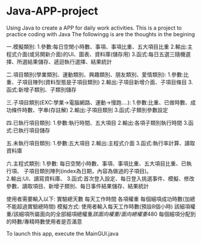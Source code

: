 # Java-APP-project
Using Java to create a APP for daily work activities.
This is a project to practice coding with Java
The followingg is are the thoughts in the begining 

一.模擬類別:
		1.參數:每日空閒小時數、事項、事項比重、五大項目比重
		2.輸出:主程式介面(或另開新介面)的UI、圖表、資料庫(儲存用)
		3.函式:每日五選三隨機選擇、所選結果儲存、遞迴執行選擇、結果統計

二.項目類別(學業類別、運動類別、興趣類別、朋友類別、愛情類別):
		1.參數:比重、子項目陣列(資料型態是子項目類別)
		2.輸出:子項目新增介面、子項目條目
		3.函式:新增子類別、子類別儲存

三.子項目類別(EXC:學業->電腦網路、運動->慢跑….):
		1.參數:比重、已做時數、成功條件時數、字串(存註解)
		2.輸出:子項目類別
		3.函式:子類別參數設定

四.已執行項目類別:
		1.參數:執行時間、五大項目
		2.輸出:各項子類別執行時間
		3.函式:已執行項目儲存

五.未執行項目類別:
		1.參數:五大項目
		2.輸出:主程式介面
		3.函式:執行率計算、讀取資料庫

六.主程式類別:
		1.參數: 每日空閒小時數、事項、事項比重、五大項目比重、已執行項、
		子項目類別陣列(index為日期，內容為做過的子項目)。		
2.輸出:UI、讀寫資料庫、
		3.函式:首次登入設定、每日登入挑選事件、模擬、修改參數、讀取項目、新增子類別、每日事件結果儲存、結果統計



使用者需要輸入以下:
實驗總天數
每天工作時間
各項權重
每個細項成功時數(加總不能超過實驗總時間)
模擬方式: 使用者輸入每天工作時數(預設8個小時)
該細項權重/該細項所屬面向的全部細項總權重*該面向權重/面向總權重*480
每個細項分配到的時數/專精時數使用者是否滿意


To launch this app, execute the MainGUI.java
